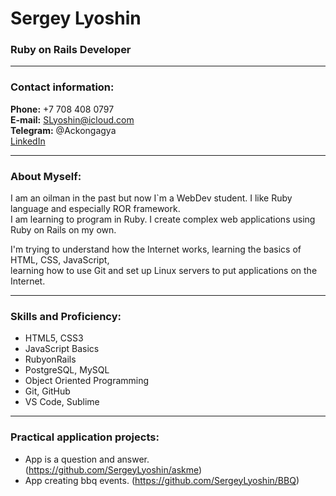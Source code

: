 # Sergey Lyoshin
### Ruby on Rails Developer

---

### Contact information:


**Phone:** +7 708 408 0797<br>
**E-mail:** SLyoshin@icloud.com<br>
**Telegram:** @Ackongagya<br>
[LinkedIn](https://www.linkedin.com/in/sergey-lyoshin-57317754/)

---

### About Myself:

I am an oilman in the past but now I`m a WebDev student. I like Ruby language and especially ROR framework.<br>
I am learning to program in Ruby. I create complex web applications using Ruby on Rails on my own.<br>

I'm trying to understand how the Internet works, learning the basics of HTML, CSS, JavaScript,<br>
learning how to use Git and set up Linux servers to put applications on the Internet.<br>

---

### Skills and Proficiency:

- HTML5, CSS3
- JavaScript Basics
- RubyonRails
- PostgreSQL, MySQL
- Object Oriented Programming
- Git, GitHub
- VS Code, Sublime

---

### Practical application projects:

- App is a question and answer. (https://github.com/SergeyLyoshin/askme)
- App creating bbq events. (https://github.com/SergeyLyoshin/BBQ)